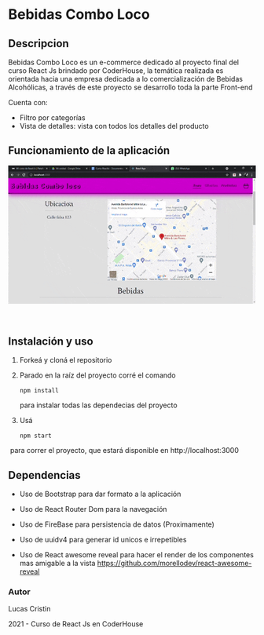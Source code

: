 # Bebidas Combo Loco 

## Descripcion 

Bebidas Combo Loco es un e-commerce dedicado al proyecto final del curso React Js brindado por CoderHouse, la temática realizada es orientada hacia una empresa dedicada a lo comercialización de Bebidas Alcohólicas, a través de este proyecto se desarrollo toda la parte Front-end

Cuenta con:
- Filtro por categorías
- Vista de detalles: vista con todos los detalles del producto
 

## Funcionamiento de la aplicación
![Bebidas combo loco en funcionamiento](https://github.com/LucasCristin23/Repositorio-eccomerse-LucasCristin/blob/main/public/images/Funcionamiento%20de%20la%20aplicacion.gif)

​
## Instalación y uso

1. Forkeá y cloná el repositorio

2. Parado en la raíz del proyecto corré el comando 
​
   ```
   npm install
   ```
    para instalar todas las dependecias del proyecto

3. Usá 
​
   ```
   npm start
   ```
​
    para correr el proyecto, que estará disponible en http://localhost:3000

## Dependencias

- Uso de Bootstrap para dar formato a la aplicación

- Uso de React Router Dom para la navegación

- Uso de FireBase para persistencia de datos (Proximamente)

- Uso de uuidv4 para generar id unicos e irrepetibles

- Uso de React awesome reveal para hacer el render de los componentes mas amigable a la vista https://github.com/morellodev/react-awesome-reveal

### Autor

Lucas Cristin

2021 - Curso de React Js en CoderHouse